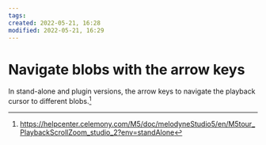 ```yaml
---
tags: 
created: 2022-05-21, 16:28
modified: 2022-05-21, 16:29
---
```


# Navigate blobs with the arrow keys
In stand-alone and plugin versions, the arrow keys to navigate the playback cursor to different blobs.[^1]

[^1]: https://helpcenter.celemony.com/M5/doc/melodyneStudio5/en/M5tour_PlaybackScrollZoom_studio_2?env=standAlone